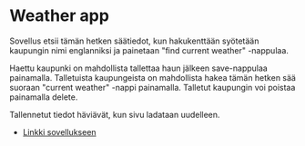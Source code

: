 # Weather app

Sovellus etsii tämän hetken säätiedot, kun hakukenttään syötetään kaupungin nimi englanniksi ja painetaan "find current weather" -nappulaa. 

Haettu kaupunki on mahdollista tallettaa haun jälkeen save-nappulaa painamalla. Talletuista kaupungeista on mahdollista hakea tämän hetken sää suoraan "current weather" -nappi painamalla. Talletut kaupungin voi poistaa painamalla delete.

Tallennetut tiedot häviävät, kun sivu ladataan uudelleen. 

* [Linkki sovellukseen](https://weatheralma.herokuapp.com/)